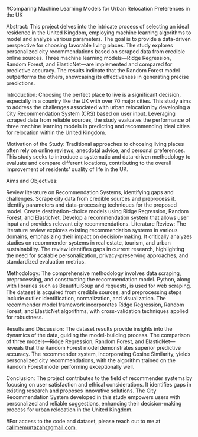 #Comparing Machine Learning Models for Urban Relocation Preferences in the UK

Abstract:
This project delves into the intricate process of selecting an ideal residence in the United Kingdom, employing machine learning algorithms to model and analyze various parameters. The goal is to provide a data-driven perspective for choosing favorable living places. The study explores personalized city recommendations based on scraped data from credible online sources. Three machine learning models—Ridge Regression, Random Forest, and ElasticNet—are implemented and compared for predictive accuracy. The results indicate that the Random Forest model outperforms the others, showcasing its effectiveness in generating precise predictions.

Introduction:
Choosing the perfect place to live is a significant decision, especially in a country like the UK with over 70 major cities. This study aims to address the challenges associated with urban relocation by developing a City Recommendation System (CRS) based on user input. Leveraging scraped data from reliable sources, the study evaluates the performance of three machine learning models in predicting and recommending ideal cities for relocation within the United Kingdom.

Motivation of the Study:
Traditional approaches to choosing living places often rely on online reviews, anecdotal advice, and personal preferences. This study seeks to introduce a systematic and data-driven methodology to evaluate and compare different locations, contributing to the overall improvement of residents' quality of life in the UK.

Aims and Objectives:

Review literature on Recommendation Systems, identifying gaps and challenges.
Scrape city data from credible sources and preprocess it.
Identify parameters and data-processing techniques for the proposed model.
Create destination-choice models using Ridge Regression, Random Forest, and ElasticNet.
Develop a recommendation system that allows user input and provides relevant city recommendations.
Literature Review:
The literature review explores existing recommendation systems in various domains, emphasizing their impact on decision-making. It critically analyzes studies on recommender systems in real estate, tourism, and urban sustainability. The review identifies gaps in current research, highlighting the need for scalable personalization, privacy-preserving approaches, and standardized evaluation metrics.

Methodology:
The comprehensive methodology involves data scraping, preprocessing, and constructing the recommendation model. Python, along with libraries such as BeautifulSoup and requests, is used for web scraping. The dataset is acquired from credible sources, and preprocessing steps include outlier identification, normalization, and visualization. The recommender model framework incorporates Ridge Regression, Random Forest, and ElasticNet algorithms, with cross-validation techniques applied for robustness.

Results and Discussion:
The dataset results provide insights into the dynamics of the data, guiding the model-building process. The comparison of three models—Ridge Regression, Random Forest, and ElasticNet—reveals that the Random Forest model demonstrates superior predictive accuracy. The recommender system, incorporating Cosine Similarity, yields personalized city recommendations, with the algorithm trained on the Random Forest model performing exceptionally well.

Conclusion:
The project contributes to the field of recommender systems by focusing on user satisfaction and ethical considerations. It identifies gaps in existing research and proposes innovative solutions. The City Recommendation System developed in this study empowers users with personalized and reliable suggestions, enhancing their decision-making process for urban relocation in the United Kingdom.

#For access to the code and dataset, please reach out to me at callmemurtazah@gmail.com.

